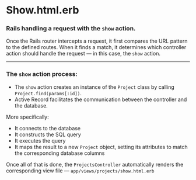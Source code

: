 # Show.html.erb

### Rails handling a request with the `show` action.

Once the Rails router intercepts a request, it first compares the URL pattern to the defined routes. When it finds a match, it determines which controller action should handle the request — in this case, the `show` action.

---

### The `show` action process:

- The `show` action creates an instance of the `Project` class by calling `Project.find(params[:id])`.
- Active Record facilitates the communication between the controller and the database.

More specifically:

- It connects to the database
- It constructs the SQL query
- It executes the query
- It maps the result to a new `Project` object, setting its attributes to match the corresponding database columns

Once all of that is done, the `ProjectsController` automatically renders the corresponding view file — `app/views/projects/show.html.erb`
